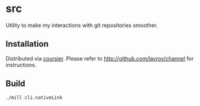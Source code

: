 src
====

Utility to make my interactions with git repositories smoother.

Installation
------------

Distributed via [coursier](https://get-coursier.io/). Please refer to http://github.com/lavrov/channel for instructions.

Build
-----

```shell
./mill cli.nativeLink
```